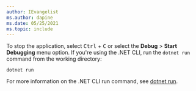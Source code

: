 ```yaml
---
author: IEvangelist
ms.author: dapine
ms.date: 05/25/2021
ms.topic: include
---
```


To stop the application, select <kbd>Ctrl</kbd> + <kbd>C</kbd> or select the **Debug** > **Start Debugging** menu option. If you're using the .NET CLI, run the `dotnet run` command from the working directory:

```dotnetcli
dotnet run
```

For more information on the .NET CLI run command, see [dotnet run](../../tools/dotnet-run.md).
